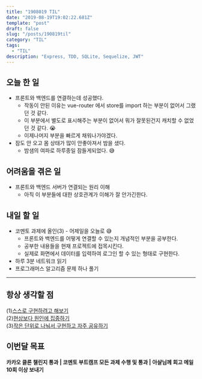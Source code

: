 ```yaml
---
title: "1908019 TIL"
date: "2019-08-19T19:02:22.681Z"
template: "post"
draft: false
slug: "/posts/190819til"
category: "TIL"
tags:
  - "TIL"
description: "Express, TDD, SQLite, Sequelize, JWT"
---
```


## 오늘 한 일

- 프론트와 백엔드를 연결하는데 성공했다.
  - 작동이 안된 이유는 vue-router 에서 store를 import 하는 부분이 없어서 그랬던 것 같다.
  - 이 부분에서 별도로 표시해주는 부분이 없어서 뭐가 잘못된건지 캐치할 수 없었던 것 같다. 😭
  - 이제나머지 부분을 빠르게 채워나가야겠다.
- 잠도 안 오고 몸 상태가 많이 안좋아져서 밤을 샜다.
  - 밤샘의 여파로 하루종일 잠들게되었다. 😅

## 어려움을 겪은 일

- 프론트와 백엔드 서버가 연결되는 원리 이해
  - 아직 이 부분들에 대한 상호관계가 이해가 잘 안가긴한다.

## 내일 할 일

- 코멘토 과제에 올인(3) - 어제일을 오늘로 😅
  - 프론트와 백엔드를 어떻게 연결할 수 있는지 개념적인 부분을 공부한다.
  - 공부한 내용들을 현재 프로젝트에 접목시킨다.
  - 실제로 화면에서 데이터를 입력하여 로그인 할 수 있는 형태로 구현한다.
- 하루 3분 네트워크 읽기
- 프로그래머스 알고리즘 문제 하나 풀기

---



## 항상 생각할 점

(1)<u>스스로 구현하려고 해보기</u> <br>(2)<u>현상보다 원인에 집중하기</u> <br>(3)<u>작은 단위로 나눠서 구현하고 자주 공유하기</u>



## 이번달 목표

**카카오 클론 챌린지 통과 | 코멘토 부트캠프 모든 과제 수행 및 통과 | 아샬님께 회고 메일 10회 이상 보내기**

